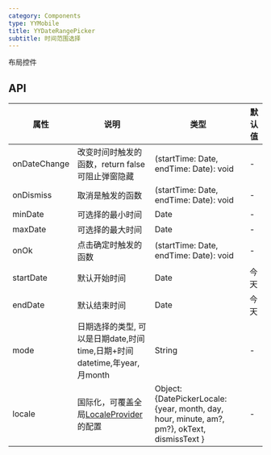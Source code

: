 ```yaml
---
category: Components
type: YYMobile
title: YYDateRangePicker
subtitle: 时间范围选择
---
```


布局控件

## API


属性 | 说明 | 类型 | 默认值
----|-----|------|------
| onDateChange| 改变时间时触发的函数，return false可阻止弹窗隐藏 | (startTime: Date, endTime: Date): void  |  - |
| onDismiss | 取消是触发的函数 | (startTime: Date, endTime: Date): void | - |
| minDate | 可选择的最小时间 | Date | - |
| maxDate | 可选择的最大时间 | Date | - |
| onOk | 点击确定时触发的函数 | (startTime: Date, endTime: Date): void  |  - |
| startDate | 默认开始时间 | Date | 今天 |
| endDate | 默认结束时间 | Date | 今天 |
| mode | 日期选择的类型, 可以是日期date,时间time,日期+时间datetime,年year,月month | String | - |
| locale | 国际化，可覆盖全局[LocaleProvider](https://mobile.ant.design/components/locale-provider)的配置 | Object: {DatePickerLocale: {year, month, day, hour, minute, am?, pm?}, okText, dismissText } | - |

